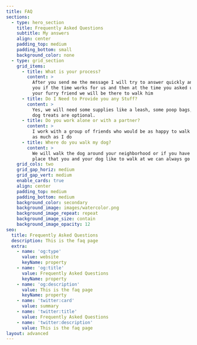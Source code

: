 ```yaml
---
title: FAQ
sections:
  - type: hero_section
    title: Frequently Asked Questions
    subtitle: My answers
    align: center
    padding_top: medium
    padding_bottom: small
    background_color: none
  - type: grid_section
    grid_items:
      - title: What is your process?
        content: >
          After you send me the message I will try to answer quickly and text
          you if the time works for us and then at the time you asked us to walk
          your furry friend we will be there to walk him
      - title: Do I Need to Provide you any Stuff?
        content: >
          Yes, we will need some supplies like a leash, some poop bags, and also
          dog treats are optional.
      - title: Do you work alone or with a partner?
        content: >
          I work with a group of friends who would be as happy to walk your dog
          as much as I do
      - title: Where do you walk my dog?
        content: >
          We will walk the dog around your neighborhood or if you have a certain
          place that you and your dog like to walk at we can always go there
    grid_cols: two
    grid_gap_horiz: medium
    grid_gap_vert: medium
    enable_cards: true
    align: center
    padding_top: medium
    padding_bottom: medium
    background_color: secondary
    background_image: images/watercolor.png
    background_image_repeat: repeat
    background_image_size: contain
    background_image_opacity: 12
seo:
  title: Frequently Asked Questions
  description: This is the faq page
  extra:
    - name: 'og:type'
      value: website
      keyName: property
    - name: 'og:title'
      value: Frequently Asked Questions
      keyName: property
    - name: 'og:description'
      value: This is the faq page
      keyName: property
    - name: 'twitter:card'
      value: summary
    - name: 'twitter:title'
      value: Frequently Asked Questions
    - name: 'twitter:description'
      value: This is the faq page
layout: advanced
---
```

